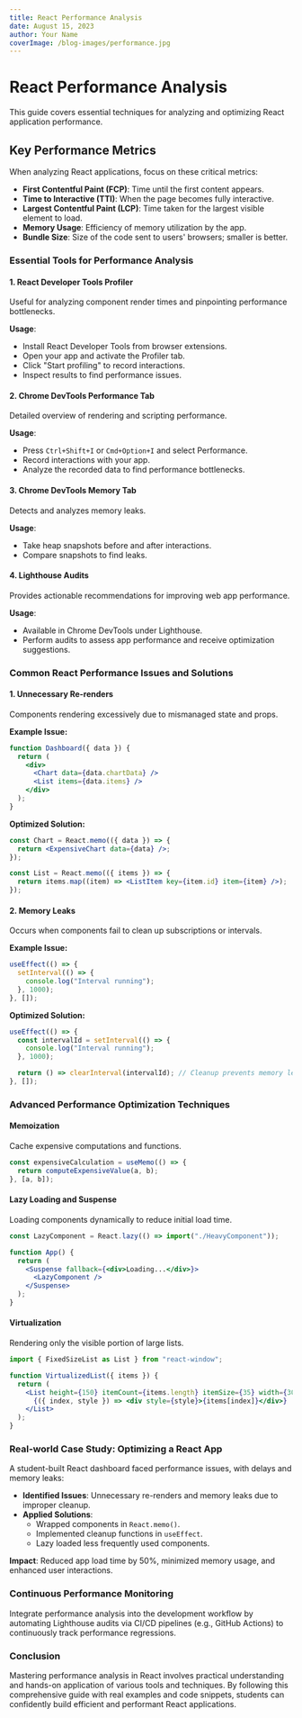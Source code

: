 ```yaml
---
title: React Performance Analysis
date: August 15, 2023
author: Your Name
coverImage: /blog-images/performance.jpg
---
```


# React Performance Analysis

This guide covers essential techniques for analyzing and optimizing React application performance.

## Key Performance Metrics

When analyzing React applications, focus on these critical metrics:

- **First Contentful Paint (FCP)**: Time until the first content appears.
- **Time to Interactive (TTI)**: When the page becomes fully interactive.
- **Largest Contentful Paint (LCP)**: Time taken for the largest visible element to load.
- **Memory Usage**: Efficiency of memory utilization by the app.
- **Bundle Size**: Size of the code sent to users' browsers; smaller is better.

### Essential Tools for Performance Analysis

#### 1. React Developer Tools Profiler

Useful for analyzing component render times and pinpointing performance bottlenecks.

**Usage**:

- Install React Developer Tools from browser extensions.
- Open your app and activate the Profiler tab.
- Click "Start profiling" to record interactions.
- Inspect results to find performance issues.

#### 2. Chrome DevTools Performance Tab

Detailed overview of rendering and scripting performance.

**Usage**:

- Press `Ctrl+Shift+I` or `Cmd+Option+I` and select Performance.
- Record interactions with your app.
- Analyze the recorded data to find performance bottlenecks.

#### 3. Chrome DevTools Memory Tab

Detects and analyzes memory leaks.

**Usage**:

- Take heap snapshots before and after interactions.
- Compare snapshots to find leaks.

#### 4. Lighthouse Audits

Provides actionable recommendations for improving web app performance.

**Usage**:

- Available in Chrome DevTools under Lighthouse.
- Perform audits to assess app performance and receive optimization suggestions.

### Common React Performance Issues and Solutions

#### 1. Unnecessary Re-renders

Components rendering excessively due to mismanaged state and props.

**Example Issue:**

```jsx
function Dashboard({ data }) {
  return (
    <div>
      <Chart data={data.chartData} />
      <List items={data.items} />
    </div>
  );
}
```

**Optimized Solution:**

```jsx
const Chart = React.memo(({ data }) => {
  return <ExpensiveChart data={data} />;
});

const List = React.memo(({ items }) => {
  return items.map((item) => <ListItem key={item.id} item={item} />);
});
```

#### 2. Memory Leaks

Occurs when components fail to clean up subscriptions or intervals.

**Example Issue:**

```jsx
useEffect(() => {
  setInterval(() => {
    console.log("Interval running");
  }, 1000);
}, []);
```

**Optimized Solution:**

```jsx
useEffect(() => {
  const intervalId = setInterval(() => {
    console.log("Interval running");
  }, 1000);

  return () => clearInterval(intervalId); // Cleanup prevents memory leaks
}, []);
```

### Advanced Performance Optimization Techniques

#### Memoization

Cache expensive computations and functions.

```jsx
const expensiveCalculation = useMemo(() => {
  return computeExpensiveValue(a, b);
}, [a, b]);
```

#### Lazy Loading and Suspense

Loading components dynamically to reduce initial load time.

```jsx
const LazyComponent = React.lazy(() => import("./HeavyComponent"));

function App() {
  return (
    <Suspense fallback={<div>Loading...</div>}>
      <LazyComponent />
    </Suspense>
  );
}
```

#### Virtualization

Rendering only the visible portion of large lists.

```jsx
import { FixedSizeList as List } from "react-window";

function VirtualizedList({ items }) {
  return (
    <List height={150} itemCount={items.length} itemSize={35} width={300}>
      {({ index, style }) => <div style={style}>{items[index]}</div>}
    </List>
  );
}
```

### Real-world Case Study: Optimizing a React App

A student-built React dashboard faced performance issues, with delays and memory leaks:

- **Identified Issues**: Unnecessary re-renders and memory leaks due to improper cleanup.
- **Applied Solutions**:
  - Wrapped components in `React.memo()`.
  - Implemented cleanup functions in `useEffect`.
  - Lazy loaded less frequently used components.

**Impact**: Reduced app load time by 50%, minimized memory usage, and enhanced user interactions.

### Continuous Performance Monitoring

Integrate performance analysis into the development workflow by automating Lighthouse audits via CI/CD pipelines (e.g., GitHub Actions) to continuously track performance regressions.

### Conclusion

Mastering performance analysis in React involves practical understanding and hands-on application of various tools and techniques. By following this comprehensive guide with real examples and code snippets, students can confidently build efficient and performant React applications.
